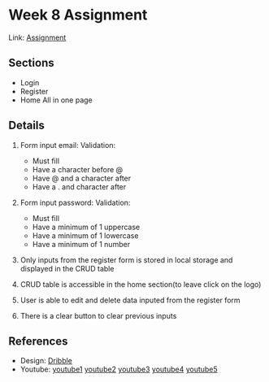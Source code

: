 # Week 8 Assignment

Link: [Assignment](https://w8-assignment.netlify.app/)

## Sections

- Login
- Register
- Home
  All in one page

## Details

1. Form input email:
   Validation:

   - Must fill
   - Have a character before @
   - Have @ and a character after
   - Have a . and character after

2. Form input password:
   Validation:

   - Must fill
   - Have a minimum of 1 uppercase
   - Have a minimum of 1 lowercase
   - Have a minimum of 1 number

3. Only inputs from the register form is stored in local storage and displayed in the CRUD table

4. CRUD table is accessible in the home section(to leave click on the logo)

5. User is able to edit and delete data inputed from the register form

6. There is a clear button to clear previous inputs

## References

- Design: [Dribble](https://dribbble.com/shots/20082581-Create-an-account-Untitled-UI)
- Youtube: [youtube1](https://www.youtube.com/watch?v=KiRKUTDYlG8&ab_channel=DearProgrammer) [youtube2](https://www.youtube.com/watch?v=gSdFqxnWBMM&t=829s&ab_channel=WebTutsAditi) [youtube3](https://www.youtube.com/watch?v=In0nB0ABaUk&t=64s&ab_channel=WebDevSimplified) [youtube4](https://www.youtube.com/watch?v=p1GmFCGuVjw&t=1321s&ab_channel=Codehal) [youtube5](https://www.youtube.com/watch?v=rpujWVkmiPE&ab_channel=TrueCoder)
